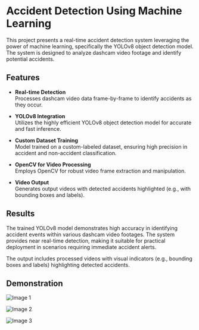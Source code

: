 # Accident Detection Using Machine Learning

This project presents a real-time accident detection system leveraging the power of machine learning, specifically the YOLOv8 object detection model. The system is designed to analyze dashcam video footage and identify potential accidents.

## Features

- **Real-time Detection**  
  Processes dashcam video data frame-by-frame to identify accidents as they occur.

- **YOLOv8 Integration**  
  Utilizes the highly efficient YOLOv8 object detection model for accurate and fast inference.

- **Custom Dataset Training**  
  Model trained on a custom-labeled dataset, ensuring high precision in accident and non-accident classification.

- **OpenCV for Video Processing**  
  Employs OpenCV for robust video frame extraction and manipulation.

- **Video Output**  
  Generates output videos with detected accidents highlighted (e.g., with bounding boxes and labels).

## Results

The trained YOLOv8 model demonstrates high accuracy in identifying accident events within various dashcam video footages. The system provides near real-time detection, making it suitable for practical deployment in scenarios requiring immediate accident alerts.

The output includes processed videos with visual indicators (e.g., bounding boxes and labels) highlighting detected accidents.

## Demonstration

![Image 1](https://github.com/user-attachments/assets/b1924825-bace-4e58-beeb-250f7ccf629e)

![Image 2](https://github.com/user-attachments/assets/852ac36f-582d-4498-b4b2-0ef51ec77b52)

![Image 3](https://github.com/user-attachments/assets/ba5a1b12-64ce-495b-b29f-205aa4b3d278)

